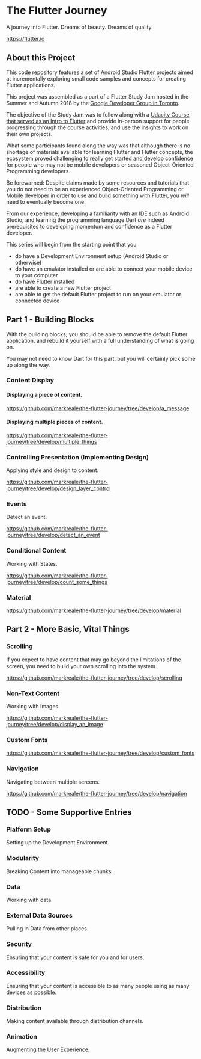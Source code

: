 # The Flutter Journey

A journey into Flutter. Dreams of beauty. Dreams of quality.

https://flutter.io

## About this Project

This code repository features a set of Android Studio Flutter projects aimed at incrementally exploring small code samples and concepts for creating Flutter applications.

This project was assembled as a part of a Flutter Study Jam hosted in the Summer and Autumn 2018 by the [Google Developer Group in Toronto](https://www.meetup.com/GDG-Toronto/).

The objective of the Study Jam was to follow along with a [Udacity Course that served as an Intro to Flutter](https://www.udacity.com/course/build-native-mobile-apps-with-flutter--ud905) and provide in-person support for people progressing through the course activities, and use the insights to work on their own projects.

What some participants found along the way was that although there is no shortage of materials available for learning Flutter and Flutter concepts, the ecosystem proved challenging to really get started and develop confidence for people who may not be mobile developers or seasoned Object-Oriented Programming developers.

Be forewarned:
Despite claims made by some resources and tutorials that you do not need to be an experienced Object-Oriented Programming or Mobile developer in order to use and build something with Flutter, you *will* need to eventually become one.

From our experience, developing a familiarity with an IDE such as Android Studio, and learning the programming language Dart *are* indeed prerequisites to developing momentum and confidence as a Flutter developer.

This series will begin from the starting point that you
* do have a Development Environment setup (Android Studio or otherwise)
* do have an emulator installed or are able to connect your mobile device to your computer
* do have Flutter installed
* are able to create a new Flutter project
* are able to get the default Flutter project to run on your emulator or connected device

## Part 1 - Building Blocks

With the building blocks, you should be able to remove the default Flutter application, and rebuild it yourself with a full understanding of what is going on.

You may not need to know Dart for this part, but you will certainly pick some up along the way.

### Content Display

#### Displaying a piece of content.

https://github.com/markreale/the-flutter-journey/tree/develop/a_message

#### Displaying multiple pieces of content.

https://github.com/markreale/the-flutter-journey/tree/develop/multiple_things

### Controlling Presentation (Implementing Design)

Applying style and design to content.

https://github.com/markreale/the-flutter-journey/tree/develop/design_layer_control

### Events

Detect an event.

https://github.com/markreale/the-flutter-journey/tree/develop/detect_an_event

### Conditional Content

Working with States.

https://github.com/markreale/the-flutter-journey/tree/develop/count_some_things

### Material

https://github.com/markreale/the-flutter-journey/tree/develop/material

## Part 2 - More Basic, Vital Things

### Scrolling

If you expect to have content that may go beyond the limitations of the screen, you need to build your own scrolling into the system.

https://github.com/markreale/the-flutter-journey/tree/develop/scrolling

### Non-Text Content

Working with Images

https://github.com/markreale/the-flutter-journey/tree/develop/display_an_image

### Custom Fonts

https://github.com/markreale/the-flutter-journey/tree/develop/custom_fonts

### Navigation

Navigating between multiple screens.

https://github.com/markreale/the-flutter-journey/tree/develop/navigation


## TODO - Some Supportive Entries

### Platform Setup

Setting up the Development Environment.

### Modularity

Breaking Content into manageable chunks.

### Data

Working with data.

### External Data Sources

Pulling in Data from other places.

### Security

Ensuring that your content is safe for you and for users.

### Accessibility

Ensuring that your content is accessible to as many people using as many devices as possible.

### Distribution

Making content available through distribution channels.

### Animation

Augmenting the User Experience.
